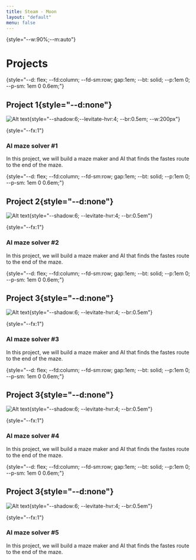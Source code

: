 ```yaml
---
title: Steam - Moon 
layout: "default"
menu: false
---
```


<style>

    body {
        direction: rtl;
        }
        
        /* change the flow direction of body content back to ltr, while preserving the body direction */
        
        body > * {
            direction:ltr;
        }

    header{
        display: none !important;
    }

    p:empty {
        display: none;
    }

    p:has(> img:only-child) {
        margin: 0;
    }

    .highlight {
        background: url("data:image/svg+xml;charset=utf-8,%3Csvg xmlns='http://www.w3.org/2000/svg' width='96' height='48' viewBox='0 0 300 150'%3E%3Cpath fill='%23ffe1a1' d='m 0.43553628,48 c 0,2.09 -0.23373225,6.99 0.66780642,8.72 3.3279018,6.46 15.0145143,-0.08 22.7054173,6.28 -2.404104,0.18 -11.074456,0.87 -12.465719,2.02 -4.2071806,2.86 -0.567636,11.33 0,14.98 v 6 l 20.256793,1 c -0.07791,1.88 0.06678,4.04 -1.135271,5.69 -1.636125,2.24 -4.26283,2.06 -7.112138,3.51 -4.741425,2.41 -6.36642,6.02 -5.843305,10.8 l 2.982868,16.41 c 2.00342,2.34 11.118976,4.54 14.446878,4.59 h 48.972468 c 1.202052,-6.44 4.630124,-6.2 11.130107,-5.96 L 108.39756,123 h 21.14721 l 60.10257,-1 c 14.00169,-0.03 7.14553,-2.97 21.14722,-3 H 257.541 l 16.69516,-1 c 1.7029,-8.9 8.91521,-4.63 13.80133,-8.85 2.45975,-2.12 2.11471,-8.3 1.78081,-11.15 l 8.90409,-1 c 0,-2.9 0.28938,-8.45 -0.82362,-10.98 -3.08305,-7.04 -16.28336,-9.14 -23.66261,-10.02 7.95802,-6.81 20.47939,-2.97 18.75422,-13.96 -0.42294,-2.69 -1.24657,-3.19 -3.17208,-5.04 10.77394,-3.23 10.01709,-2.72 10.01709,-13 L 274.23616,42.38 C 265.33207,40.84 266.97932,38.03 248.63692,38 l -51.1985,1 -13.35613,0.82 L 164.0481,38 h -34.50333 c -12.35442,0.02 -8.72601,1.4 -16.69516,2.67 L 95.041441,42.17 83.911334,43.83 50.521016,45 22.695748,48 Z'/%3E%3C/svg%3E") no-repeat center;
        background-size: cover;
        width: fit-content;
    }
</style>

{style="--w:90%;--m:auto"}
# Projects

{style="--d: flex; --fd:column; --fd-sm:row; gap:1em; --bt: solid; --p:1em 0; --p-sm: 1em 0 0.6em;"}
## Project 1{style="--d:none"}
![Alt text](http://127.0.0.1:5000/200x200/cat_){style="--shadow:6;--levitate-hvr:4; --br:0.5em; --w:200px"}

{style="--fx:1"}
### AI maze solver #1
In this project, we will build a maze maker and AI that finds the fastes route to the end of the maze.

{style="--d: flex; --fd:column; --fd-sm:row; gap:1em; --bt: solid; --p:1em 0; --p-sm: 1em 0 0.6em;"}
## Project 2{style="--d:none"}


![Alt text](http://127.0.0.1:5000/200x200/Red){style="--shadow:6; --levitate-hvr:4; --br:0.5em"}

{style="--fx:1"}
### AI maze solver #2
In this project, we will build a maze maker and AI that finds the fastes route to the end of the maze.

{style="--d: flex; --fd:column; --fd-sm:row; gap:1em; --bt: solid; --p:1em 0; --p-sm: 1em 0 0.6em;"}
## Project 3{style="--d:none"}

![Alt text](http://127.0.0.1:5000/200x201/cat_){style="--shadow:6; --levitate-hvr:4; --br:0.5em"}

{style="--fx:1"}
### AI maze solver #3
In this project, we will build a maze maker and AI that finds the fastes route to the end of the maze.

{style="--d: flex; --fd:column; --fd-sm:row; gap:1em; --bt: solid; --p:1em 0; --p-sm: 1em 0 0.6em;"}
## Project 3{style="--d:none"}

![Alt text](http://127.0.0.1:5000/201x200/cat_){style="--shadow:6; --levitate-hvr:4; --br:0.5em"}

{style="--fx:1"}
### AI maze solver #4
In this project, we will build a maze maker and AI that finds the fastes route to the end of the maze.

{style="--d: flex; --fd:column; --fd-sm:row; gap:1em; --bt: solid; --p:1em 0; --p-sm: 1em 0 0.6em;"}
## Project 3{style="--d:none"}

![Alt text](http://127.0.0.1:5000/201x200/cat){style="--shadow:6; --levitate-hvr:4; --br:0.5em"}

{style="--fx:1"}
### AI maze solver #5
In this project, we will build a maze maker and AI that finds the fastes route to the end of the maze.

